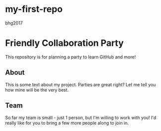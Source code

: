 # my-first-repo
bhg2017
# Friendly Collaboration Party

This repository is for planning a party to learn GitHub and more!

## About
This is some text about my project.
Parties are great right? Let me tell you how mine will be the very best.

## Team
So far my team is small - just 1 person, but I'm willing to work with you!
I'd really like for you to bring a few more people along to join in.


